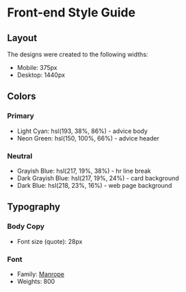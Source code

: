 # Front-end Style Guide

## Layout

The designs were created to the following widths:

- Mobile: 375px
- Desktop: 1440px

## Colors

### Primary

- Light Cyan: hsl(193, 38%, 86%) - advice body
- Neon Green: hsl(150, 100%, 66%) - advice header

### Neutral

- Grayish Blue: hsl(217, 19%, 38%) - hr line break
- Dark Grayish Blue: hsl(217, 19%, 24%) - card background
- Dark Blue: hsl(218, 23%, 16%) - web page background

## Typography

### Body Copy

- Font size (quote): 28px

### Font

- Family: [Manrope](https://fonts.google.com/specimen/Manrope)
- Weights: 800
